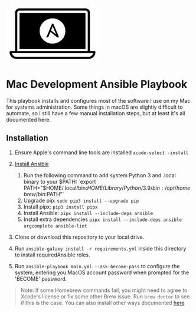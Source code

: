 <img src="https://github.com/glennbrown/mac-dev-playbook/blob/c4797983ad87de6d41dcd2186af4647041a93158/files/Mac-Dev-Playbook-Logo.png" width="250" height="156" alt="Mac Dev Playbook Logo" />

# Mac Development Ansible Playbook

This playbook installs and configures most of the software I use on my Mac for systems administration. Some things in macOS are slightly difficult to automate, so I still have a few manual installation steps, but at least it's all documented here.

## Installation

1. Ensure Apple's command line tools are installed `xcode-select -install`
2. [Install Ansible](https://docs.ansible.com/ansible/latest/installation_guide/intro_installation.html#installing-and-upgrading-ansible-with-pipx)
        
    1. Run the following command to add system Python 3 and .local binary to your $PATH: `export PATH="$HOME/.local/bin:$HOME/Library/Python/3.9/bin:/opt/homebrew/bin:$PATH"`
    2. Upgrade pip: `sudo pip3 install --upgrade pip`
    3. Install pipx: `pip3 install pipx`
    4. Install Ansible: `pipx install --include-deps ansible`
    5. Install extra dependencies `pipx install --include-deps ansible argcomplete ansible-lint`

3. Clone or download this repository to your local drive.
4. Run `ansible-galaxy install -r requirements.yml` inside this directory to install requiredAnsible roles.
5. Run `ansible-playbook main.yml --ask-become-pass` to configure the system, entering you MacOS account password when prompted for the 'BECOME' password.

> Note: If some Homebrew commands fail, you might need to agree to Xcode's license or fix some other Brew issue. Run `brew doctor` to see if this is the case. You can also install other ways documented [here](https://docs.ansible.com/ansible/latest/installation_guide/index.html)